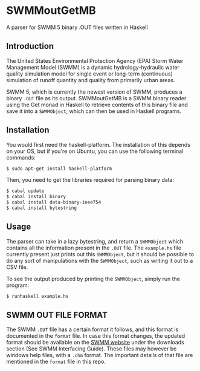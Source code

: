 SWMMoutGetMB
============

A parser for SWMM 5 binary .OUT files written in Haskell

Introduction
------------

The United States Environmental Protection Agency (EPA) Storm Water Management
Model (SWMM) is a dynamic hydrology-hydraulic water quality simulation model for single event or
long-term (continuous) simulation of runoff quantity and quality from primarily urban areas.

SWMM 5, which is currently the newest version of SWMM, produces a binary `.OUT` file as its
output. SWMMoutGetMB is a SWMM binary reader using the Get monad in Haskell to retrieve 
contents of this binary file and save it into a `SWMMObject`, which can then be used in 
Haskell programs.

Installation
------------

You would first need the haskell-platform. The installation of this depends on your OS, but if
you're on Ubuntu, you can use the following terminal commands:

~~~ bash
$ sudo apt-get install haskell-platform
~~~

Then, you need to get the libraries required for parsing binary data:

~~~ bash
$ cabal update
$ cabal install binary
$ cabal install data-binary-ieee754
$ cabal install bytestring
~~~

Usage
-----

The parser can take in a lazy bytestring, and return a `SWMMObject` which contains all the
information present in the `.OUT` file. The `example.hs` file currently present just prints out this
`SWMMObject`, but it should be possible to do any sort of manipulations with the `SWMMObject`,
such as writing it out to a CSV file.

To see the output produced by printing the `SWMMObject`, simply run the program:

~~~ bash
$ runhaskell example.hs
~~~

SWMM OUT FILE FORMAT
--------------------

The SWMM `.OUT` file has a certain format it follows, and this format is documented in the
`format` file. In case this format changes, the updated format should be available on the [SWMM
website](http://www2.epa.gov/water-research/storm-water-management-model-swmm) under the downloads
section (See SWMM Interfacing Guide). These files may however be windows help files, with a
`.chm` format. The important details of that file are mentioned in the `format` file in this repo.

